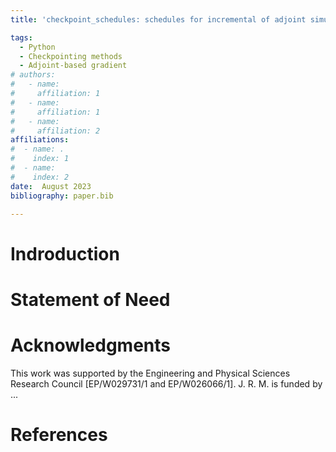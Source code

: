 ```yaml
---
title: 'checkpoint_schedules: schedules for incremental of adjoint simulations.'

tags:
  - Python
  - Checkpointing methods
  - Adjoint-based gradient
# authors:
#   - name: 
#     affiliation: 1
#   - name: 
#     affiliation: 1
#   - name: 
#     affiliation: 2
affiliations:
#  - name: .
#    index: 1
#  - name:  
#    index: 2
date:  August 2023
bibliography: paper.bib

---
```

# Indroduction

<!-- Writting -->

# Statement of Need

# Acknowledgments
This work was supported by the Engineering and Physical Sciences Research Council [EP/W029731/1 and EP/W026066/1]. J. R. M. is funded by ... 
# References
